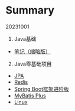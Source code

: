 # Summary
20231001

1. Java基础
- [笔记（缩略版）](jpa.md)

2. Java零基础项目
- [JPA](jpa.md)
- [Redis](redis.md)
- [Spring Boot框架进阶版](springboot进阶.md)
- [MyBatis Plus](mybatis-plus.md)
- [Linux](linux.md)
